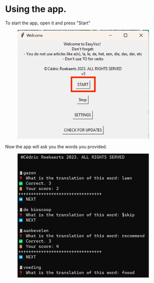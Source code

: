 # Using the app.

To start the app, open it and press "Start"

<figure><img src="../.gitbook/assets/home_screen.jpg" alt=""><figcaption></figcaption></figure>

Now the app will ask you the words you provided.

<figure><img src="../.gitbook/assets/opened_app.png" alt=""><figcaption></figcaption></figure>
